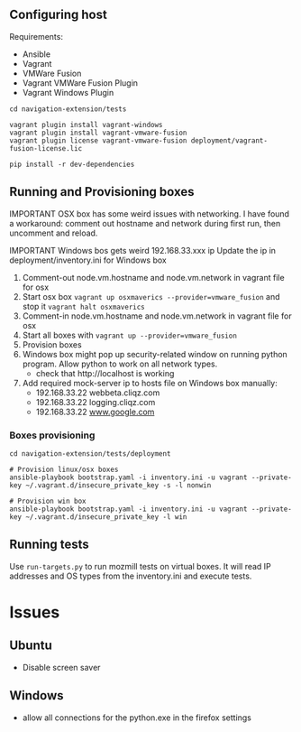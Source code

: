 ## Configuring host

Requirements:

- Ansible
- Vagrant
- VMWare Fusion
- Vagrant VMWare Fusion Plugin
- Vagrant Windows Plugin

```shell
cd navigation-extension/tests

vagrant plugin install vagrant-windows
vagrant plugin install vagrant-vmware-fusion
vagrant plugin license vagrant-vmware-fusion deployment/vagrant-fusion-license.lic

pip install -r dev-dependencies
```

## Running and Provisioning boxes

IMPORTANT OSX box has some weird issues with networking.
I have found a workaround: comment out hostname and network during first run, then uncomment and reload.

IMPORTANT Windows bos gets weird 192.168.33.xxx ip
Update the ip in deployment/inventory.ini for Windows box

1. Comment-out node.vm.hostname and node.vm.network in vagrant file for osx
2. Start osx box `vagrant up osxmaverics --provider=vmware_fusion` and stop it `vagrant halt osxmaverics`
3. Comment-in node.vm.hostname and node.vm.network in vagrant file for osx
4. Start all boxes with `vagrant up --provider=vmware_fusion`
5. Provision boxes
6. Windows box might pop up security-related window on running python program. Allow python to work on all network types.
    - check that http://localhost is working
7. Add required mock-server ip to hosts file on Windows box manually:
    - 192.168.33.22 webbeta.cliqz.com
    - 192.168.33.22 logging.cliqz.com
    - 192.168.33.22 www.google.com

### Boxes provisioning

```shell
cd navigation-extension/tests/deployment

# Provision linux/osx boxes
ansible-playbook bootstrap.yaml -i inventory.ini -u vagrant --private-key ~/.vagrant.d/insecure_private_key -s -l nonwin

# Provision win box
ansible-playbook bootstrap.yaml -i inventory.ini -u vagrant --private-key ~/.vagrant.d/insecure_private_key -l win
```

## Running tests

Use `run-targets.py` to run mozmill tests on virtual boxes. It will read IP addresses and OS types from the inventory.ini and execute tests.

# Issues

## Ubuntu

- Disable screen saver


## Windows

- allow all connections for the python.exe in the firefox settings
